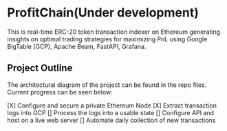 # ProfitChain(Under development)
This is real-time ERC-20 token transaction indexer on Ethereum generating insights on optimal trading strategies for maximizing PnL using Google BigTable (GCP), Apache Beam, FastAPI, Grafana.

## Project Outline
The architectural diagram of the project can be found in the repo files. Current progress can be seen below:

[X] Configure and secure a private Ethereum Node
[X] Extract transaction logs into GCP
[] Process the logs into a usable state
[] Configure API and host on a live web server
[] Automate daily collection of new transactions
